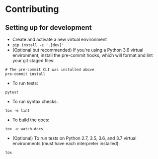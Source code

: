 # Contributing

## Setting up for development

* Create and activate a new virtual environment
* `pip install -e '.[dev]'`
* (Optional but recommended) If you're using a Python 3.6 virtual
    environment, install the pre-commit hooks, which will
    format and lint your git staged files:


```
# The pre-commit CLI was installed above
pre-commit install
```

* To run tests:

```
pytest
```

* To run syntax checks:

```
tox -e lint
```

* To build the docs:

```
tox -e watch-docs
```

* (Optional) To run tests on Python 2.7, 3.5, 3.6, and 3.7 virtual environments (must have each interpreter installed):

```
tox
```
